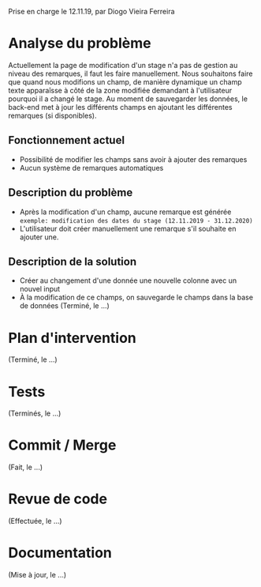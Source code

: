 Prise en charge le 12.11.19, par Diogo Vieira Ferreira

# Analyse du problème
Actuellement la page de modification d'un stage n'a pas de gestion au niveau des remarques, il faut les faire manuellement.
Nous souhaitons faire que quand nous modifions un champ, de manière dynamique un champ texte apparaîsse à côté de la zone 
modifiée demandant à l'utilisateur pourquoi il a changé le stage.
Au moment de sauvegarder les données, le back-end met à jour les différents champs en ajoutant les différentes remarques (si disponibles).

## Fonctionnement actuel
- Possibilité de modifier les champs sans avoir à ajouter des remarques
- Aucun système de remarques automatiques

## Description du problème
- Après la modification d'un champ, aucune remarque est générée `exemple: modification des dates du stage (12.11.2019 - 31.12.2020)`
- L'utilisateur doit créer manuellement une remarque s'il souhaite en ajouter une.

## Description de la solution
- Créer au changement d'une donnée une nouvelle colonne avec un nouvel input
- À la modification de ce champs, on sauvegarde le champs dans la base de données 
(Terminé, le ...)

# Plan d'intervention

(Terminé, le ...)

# Tests

(Terminés, le ...)

# Commit / Merge

(Fait, le ...)

# Revue de code

(Effectuée, le ...)

# Documentation

(Mise à jour, le ...)

